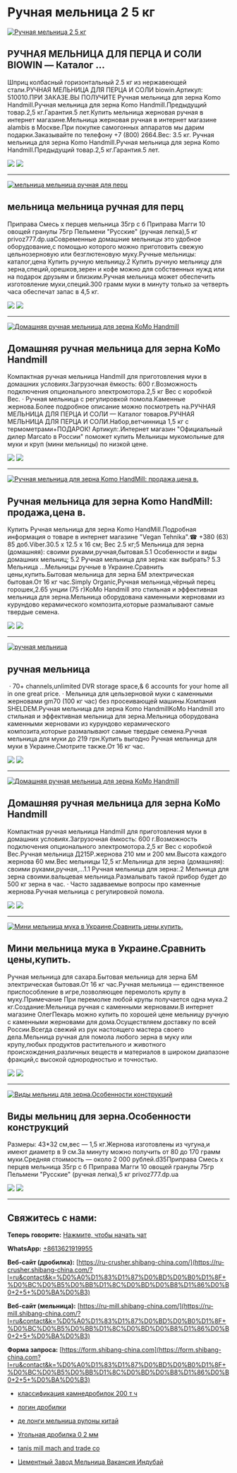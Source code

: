 # Ручная мельница 2 5 кг

<a href="https://swt.shibang-china.com/?l=ru&img&k=%D0%A0%D1%83%D1%87%D0%BD%D0%B0%D1%8F+%D0%BC%D0%B5%D0%BB%D1%8C%D0%BD%D0%B8%D1%86%D0%B0+2+5+%D0%BA%D0%B3" target="_blank">![Ручная мельница 2 5 кг](http://static.shibang-china.com/all-800x300/1127.jpg)</a>

## РУЧНАЯ МЕЛЬНИЦА ДЛЯ ПЕРЦА И СОЛИ BIOWIN — Каталог …
Шприц колбасный горизонтальный 2.5 кг из нержавеющей стали.РУЧНАЯ МЕЛЬНИЦА ДЛЯ ПЕРЦА И СОЛИ biowin.Артикул: 510010.ПРИ ЗАКАЗЕ.ВЫ ПОЛУЧИТЕ Ручная мельница для зерна Komo Handmill.Ручная мельница для зерна Komo Handmill.Предыдущий товар.2,5 кг.Гарантия.5 лет.Купить мельница жерновая ручная в интернет магазине.Мельница жерновая ручная в интернет магазине alambis в Москве.При покупке самогонных аппаратов мы дарим подарки.Заказывайте по телефону +7 (800) 2664.Вес: 3.5 кг. Ручная мельница для зерна Komo Handmill.Ручная мельница для зерна Komo Handmill.Предыдущий товар.2,5 кг.Гарантия.5 лет.


<a href="https://whatsapp.shibangsoft.com/WhatsApp.php" target="_blank" title="WhatsApp">![](http://static.shibang-china.com/icon/whatsapp.png)</a> <a href="https://swt.shibang-china.com/?l=ru&icon&k=%D0%A0%D1%83%D1%87%D0%BD%D0%B0%D1%8F+%D0%BC%D0%B5%D0%BB%D1%8C%D0%BD%D0%B8%D1%86%D0%B0+2+5+%D0%BA%D0%B3" target="_blank">![](http://static.shibang-china.com/icon/chat-ru.png)</a>

---

<a href="https://swt.shibang-china.com/?l=ru&img&k=%D0%A0%D1%83%D1%87%D0%BD%D0%B0%D1%8F+%D0%BC%D0%B5%D0%BB%D1%8C%D0%BD%D0%B8%D1%86%D0%B0+2+5+%D0%BA%D0%B3" target="_blank">![мельница мельница ручная для перц](http://static.shibang-china.com/all-800x300/1513.jpg)</a>

## мельница мельница ручная для перц
Приправа Смесь х перцев мельница 35гр с б Приправа Магги 10 овощей гранулы 75гр Пельмени &quot;Русские&quot; (ручная лепка),5 кг privoz777.dp.uaСовременные домашние мельницы это удобное оборудование,с помощью которого можно приготовить свежую цельнозерновую или безглютеновую муку.Ручные мельницы: каталог,цена Купить ручную мельницу.2 Купить ручную мельницу для зерна,специй,орешков,зерен и кофе можно для собственных нужд или на подарок друзьям и близким.Ручная мельница может обеспечить изготовление муки,специй.300 грамм муки в минуту только за четверть часа обеспечат запас в 4,5 кг.


<a href="https://whatsapp.shibangsoft.com/WhatsApp.php" target="_blank" title="WhatsApp">![](http://static.shibang-china.com/icon/whatsapp.png)</a> <a href="https://swt.shibang-china.com/?l=ru&icon&k=%D0%A0%D1%83%D1%87%D0%BD%D0%B0%D1%8F+%D0%BC%D0%B5%D0%BB%D1%8C%D0%BD%D0%B8%D1%86%D0%B0+2+5+%D0%BA%D0%B3" target="_blank">![](http://static.shibang-china.com/icon/chat-ru.png)</a>

---

<a href="https://swt.shibang-china.com/?l=ru&img&k=%D0%A0%D1%83%D1%87%D0%BD%D0%B0%D1%8F+%D0%BC%D0%B5%D0%BB%D1%8C%D0%BD%D0%B8%D1%86%D0%B0+2+5+%D0%BA%D0%B3" target="_blank">![Домашняя ручная мельница для зерна KoMo Handmill](http://static.shibang-china.com/all-800x300/822.jpg)</a>

## Домашняя ручная мельница для зерна KoMo Handmill
Компактная ручная мельница Handmill для приготовления муки в домашних условиях.Загрузочная ёмкость: 600 г.Возможность подключения опционального электромотора.2,5 кг Вес с коробкой Вес.&nbsp;&#0183;&#32;Ручная мельница с регулировкой помола.Каменные жернова.Более подробное описание можно посмотреть на.РУЧНАЯ МЕЛЬНИЦА ДЛЯ ПЕРЦА И СОЛИ — Каталог товаров.РУЧНАЯ МЕЛЬНИЦА ДЛЯ ПЕРЦА И СОЛИ.Набор,ветчинница 1,5 кг с термометрами+ПОДАРОК! Артикул:.Интернет магазин &quot;Официальный дилер Marcato в России&quot; поможет купить Мельницы мукомольные для муки и круп (мини мельницы) по низкой цене.


<a href="https://whatsapp.shibangsoft.com/WhatsApp.php" target="_blank" title="WhatsApp">![](http://static.shibang-china.com/icon/whatsapp.png)</a> <a href="https://swt.shibang-china.com/?l=ru&icon&k=%D0%A0%D1%83%D1%87%D0%BD%D0%B0%D1%8F+%D0%BC%D0%B5%D0%BB%D1%8C%D0%BD%D0%B8%D1%86%D0%B0+2+5+%D0%BA%D0%B3" target="_blank">![](http://static.shibang-china.com/icon/chat-ru.png)</a>

---

<a href="https://swt.shibang-china.com/?l=ru&img&k=%D0%A0%D1%83%D1%87%D0%BD%D0%B0%D1%8F+%D0%BC%D0%B5%D0%BB%D1%8C%D0%BD%D0%B8%D1%86%D0%B0+2+5+%D0%BA%D0%B3" target="_blank">![Ручная мельница для зерна Komo HandMill: продажа,цена в.](http://static.shibang-china.com/all-800x300/622.jpg)</a>

## Ручная мельница для зерна Komo HandMill: продажа,цена в.
Купить Ручная мельница для зерна Komo HandMill.Подробная информация о товаре в интернет магазине &quot;Vegan Tehnika&quot;.☎ +380 (63) 85 доб.Viber.30.5 х 12.5 х 16 см; Вес 2.5 кг;5 Мельница для зерна (домашняя): своими руками,ручная,бытовая.5.1 Особенности и виды домашних мельниц; 5.2 Ручная мельница для зерна: как выбрать? 5.3 Мельница …Мельницы ручные в Украине.Сравнить цены,купить.Бытовая мельница для зерна БМ электрическая бытовая.От 16 кг час.Simply Organic,Ручная мельница,чёрный перец горошек,2.65 унции (75 г)KoMo Handmill это стильная и эффективная мельница для зерна.Мельница оборудована каменными жерновами из курундово керамического композита,которые размалывают самые твердые семена.


<a href="https://whatsapp.shibangsoft.com/WhatsApp.php" target="_blank" title="WhatsApp">![](http://static.shibang-china.com/icon/whatsapp.png)</a> <a href="https://swt.shibang-china.com/?l=ru&icon&k=%D0%A0%D1%83%D1%87%D0%BD%D0%B0%D1%8F+%D0%BC%D0%B5%D0%BB%D1%8C%D0%BD%D0%B8%D1%86%D0%B0+2+5+%D0%BA%D0%B3" target="_blank">![](http://static.shibang-china.com/icon/chat-ru.png)</a>

---

<a href="https://swt.shibang-china.com/?l=ru&img&k=%D0%A0%D1%83%D1%87%D0%BD%D0%B0%D1%8F+%D0%BC%D0%B5%D0%BB%D1%8C%D0%BD%D0%B8%D1%86%D0%B0+2+5+%D0%BA%D0%B3" target="_blank">![ручная мельница](http://static.shibang-china.com/all-800x300/308.jpg)</a>

## ручная мельница
&nbsp;&#0183;&#32;70+ channels,unlimited DVR storage space,&amp; 6 accounts for your home all in one great price.&nbsp;&#0183;&#32;Мельница для цельзерновой муки с каменными жерновами gm70 (100 кг час) без просеивающей машины.Компания SHELDEM.Ручная мельница для зерна Komo HandmillKoMo Handmill это стильная и эффективная мельница для зерна.Мельница оборудована каменными жерновами из курундово керамического композита,которые размалывают самые твердые семена.Ручная мельница для муки до 219 грн.Купить выгодно Ручная мельница для муки в Украине.Смотрите также.От 16 кг час.


<a href="https://whatsapp.shibangsoft.com/WhatsApp.php" target="_blank" title="WhatsApp">![](http://static.shibang-china.com/icon/whatsapp.png)</a> <a href="https://swt.shibang-china.com/?l=ru&icon&k=%D0%A0%D1%83%D1%87%D0%BD%D0%B0%D1%8F+%D0%BC%D0%B5%D0%BB%D1%8C%D0%BD%D0%B8%D1%86%D0%B0+2+5+%D0%BA%D0%B3" target="_blank">![](http://static.shibang-china.com/icon/chat-ru.png)</a>

---

<a href="https://swt.shibang-china.com/?l=ru&img&k=%D0%A0%D1%83%D1%87%D0%BD%D0%B0%D1%8F+%D0%BC%D0%B5%D0%BB%D1%8C%D0%BD%D0%B8%D1%86%D0%B0+2+5+%D0%BA%D0%B3" target="_blank">![Домашняя ручная мельница для зерна KoMo Handmill](http://static.shibang-china.com/all-800x300/213.jpg)</a>

## Домашняя ручная мельница для зерна KoMo Handmill
Компактная ручная мельница Handmill для приготовления муки в домашних условиях.Загрузочная ёмкость: 600 г.Возможность подключения опционального электромотора.2,5 кг Вес с коробкой Вес.Ручная мельница Д215Р.жернова 210 мм и 200 мм.Высота каждого жернова 60 мм.Вес мельницы 12,5 кг.Мельница для зерна (домашняя): своими руками,ручная,…1.1 Ручная мельница для зерна:.2 Мельница для зерна своими.вальцевая мельница.Размалывать такой прибор будет до 500 кг зерна в час.&nbsp;&#0183;&#32;Часто задаваемые вопросы про каменные жернова.Ручная мельница с регулировкой помола.


<a href="https://whatsapp.shibangsoft.com/WhatsApp.php" target="_blank" title="WhatsApp">![](http://static.shibang-china.com/icon/whatsapp.png)</a> <a href="https://swt.shibang-china.com/?l=ru&icon&k=%D0%A0%D1%83%D1%87%D0%BD%D0%B0%D1%8F+%D0%BC%D0%B5%D0%BB%D1%8C%D0%BD%D0%B8%D1%86%D0%B0+2+5+%D0%BA%D0%B3" target="_blank">![](http://static.shibang-china.com/icon/chat-ru.png)</a>

---

<a href="https://swt.shibang-china.com/?l=ru&img&k=%D0%A0%D1%83%D1%87%D0%BD%D0%B0%D1%8F+%D0%BC%D0%B5%D0%BB%D1%8C%D0%BD%D0%B8%D1%86%D0%B0+2+5+%D0%BA%D0%B3" target="_blank">![Мини мельница мука в Украине.Сравнить цены,купить.](http://static.shibang-china.com/all-800x300/967.jpg)</a>

## Мини мельница мука в Украине.Сравнить цены,купить.
Ручная мельница для сахара.Бытовая мельница для зерна БМ электрическая бытовая.От 16 кг час.Ручная мельница — единственное приспособление в игре,позволяющее перемолоть крупу в муку.Примечание При перемолке любой крупы получается одна мука.2 кг.Создание:Мельница ручная с каменными жерновами.В интернет магазине ОлегПекарь можно купить по хорошей цене мельницу ручную с каменными жерновами для дома.Осуществляем доставку по всей России.Всегда свежий из рук настоящего мастера своего дела.Мельница ручная для помола любого зерна в муку или крупу,любых продуктов растительного и животного происхождения,различных веществ и материалов в широком диапазоне фракций,с высокой однородностью и точностью.


<a href="https://whatsapp.shibangsoft.com/WhatsApp.php" target="_blank" title="WhatsApp">![](http://static.shibang-china.com/icon/whatsapp.png)</a> <a href="https://swt.shibang-china.com/?l=ru&icon&k=%D0%A0%D1%83%D1%87%D0%BD%D0%B0%D1%8F+%D0%BC%D0%B5%D0%BB%D1%8C%D0%BD%D0%B8%D1%86%D0%B0+2+5+%D0%BA%D0%B3" target="_blank">![](http://static.shibang-china.com/icon/chat-ru.png)</a>

---

<a href="https://swt.shibang-china.com/?l=ru&img&k=%D0%A0%D1%83%D1%87%D0%BD%D0%B0%D1%8F+%D0%BC%D0%B5%D0%BB%D1%8C%D0%BD%D0%B8%D1%86%D0%B0+2+5+%D0%BA%D0%B3" target="_blank">![Виды мельниц для зерна.Особенности конструкций](http://static.shibang-china.com/all-800x300/1156.jpg)</a>

## Виды мельниц для зерна.Особенности конструкций
Размеры: 43*32 см,вес — 1,5 кг.Жернова изготовлены из чугуна,и имеют диаметр в 9 см.За минуту можно получить от 80 до 170 грамм муки.Средняя стоимость — около 2 000 рублей.d35Приправа Смесь х перцев мельница 35гр с б Приправа Магги 10 овощей гранулы 75гр Пельмени &quot;Русские&quot; (ручная лепка),5 кг privoz777.dp.ua

<a href="https://whatsapp.shibangsoft.com/WhatsApp.php" target="_blank" title="WhatsApp">![](http://static.shibang-china.com/icon/whatsapp.png)</a> <a href="https://swt.shibang-china.com/?l=ru&icon&k=%D0%A0%D1%83%D1%87%D0%BD%D0%B0%D1%8F+%D0%BC%D0%B5%D0%BB%D1%8C%D0%BD%D0%B8%D1%86%D0%B0+2+5+%D0%BA%D0%B3" target="_blank">![](http://static.shibang-china.com/icon/chat-ru.png)</a>

---
## Свяжитесь с нами:

**Теперь говорите:** [Нажмите, чтобы начать чат](https://swt.shibang-china.com?l=ru&contact&k=%D0%A0%D1%83%D1%87%D0%BD%D0%B0%D1%8F+%D0%BC%D0%B5%D0%BB%D1%8C%D0%BD%D0%B8%D1%86%D0%B0+2+5+%D0%BA%D0%B3)

**WhatsApp:**  [+8613621919955](https://whatsapp.shibangsoft.com/WhatsApp.php)

**Веб-сайт (дробилка):** [https://ru-crusher.shibang-china.com/](https://ru-crusher.shibang-china.com/?l=ru&contact&k=%D0%A0%D1%83%D1%87%D0%BD%D0%B0%D1%8F+%D0%BC%D0%B5%D0%BB%D1%8C%D0%BD%D0%B8%D1%86%D0%B0+2+5+%D0%BA%D0%B3)

**Веб-сайт (мельница):** [https://ru-mill.shibang-china.com/](https://ru-mill.shibang-china.com/?l=ru&contact&k=%D0%A0%D1%83%D1%87%D0%BD%D0%B0%D1%8F+%D0%BC%D0%B5%D0%BB%D1%8C%D0%BD%D0%B8%D1%86%D0%B0+2+5+%D0%BA%D0%B3)

**Форма запроса:** [https://form.shibang-china.com](https://form.shibang-china.com?l=ru&contact&k=%D0%A0%D1%83%D1%87%D0%BD%D0%B0%D1%8F+%D0%BC%D0%B5%D0%BB%D1%8C%D0%BD%D0%B8%D1%86%D0%B0+2+5+%D0%BA%D0%B3)

* [классификация камнедробилок 200 т  ч](../135/%D0%BA%D0%BB%D0%B0%D1%81%D1%81%D0%B8%D1%84%D0%B8%D0%BA%D0%B0%D1%86%D0%B8%D1%8F%20%D0%BA%D0%B0%D0%BC%D0%BD%D0%B5%D0%B4%D1%80%D0%BE%D0%B1%D0%B8%D0%BB%D0%BE%D0%BA%20200%20%D1%82%20%20%D1%87.md)

* [логин дробилки](../135/%D0%BB%D0%BE%D0%B3%D0%B8%D0%BD%20%D0%B4%D1%80%D0%BE%D0%B1%D0%B8%D0%BB%D0%BA%D0%B8.md)

* [де лонги мельница рулоны китай](../133/%D0%B4%D0%B5%20%D0%BB%D0%BE%D0%BD%D0%B3%D0%B8%20%D0%BC%D0%B5%D0%BB%D1%8C%D0%BD%D0%B8%D1%86%D0%B0%20%D1%80%D1%83%D0%BB%D0%BE%D0%BD%D1%8B%20%D0%BA%D0%B8%D1%82%D0%B0%D0%B9.md)

* [Угольная дробилка 0 2 мм](../132/%D0%A3%D0%B3%D0%BE%D0%BB%D1%8C%D0%BD%D0%B0%D1%8F%20%D0%B4%D1%80%D0%BE%D0%B1%D0%B8%D0%BB%D0%BA%D0%B0%200%202%20%D0%BC%D0%BC.md)

* [tanis mill mach and trade co](../135/tanis%20mill%20mach%20and%20trade%20co.md)

* [Цементный Завод Мельница Вакансия Индубай](../135/%D0%A6%D0%B5%D0%BC%D0%B5%D0%BD%D1%82%D0%BD%D1%8B%D0%B9%20%D0%97%D0%B0%D0%B2%D0%BE%D0%B4%20%D0%9C%D0%B5%D0%BB%D1%8C%D0%BD%D0%B8%D1%86%D0%B0%20%D0%92%D0%B0%D0%BA%D0%B0%D0%BD%D1%81%D0%B8%D1%8F%20%D0%98%D0%BD%D0%B4%D1%83%D0%B1%D0%B0%D0%B9.md)